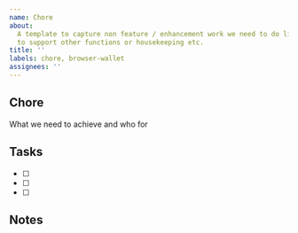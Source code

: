 ```yaml
---
name: Chore
about:
  A template to capture non feature / enhancement work we need to do like work
  to support other functions or housekeeping etc.
title: ''
labels: chore, browser-wallet
assignees: ''
---
```


## Chore

What we need to achieve and who for

## Tasks

- [ ] 
- [ ] 
- [ ] 

## Notes
